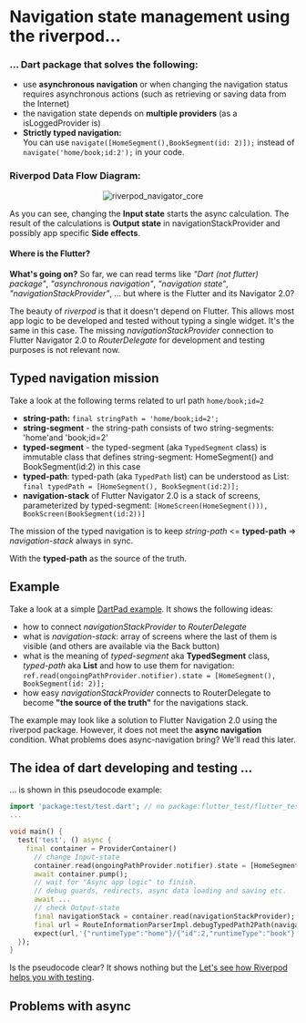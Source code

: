 # Navigation state management using the riverpod...

### ... Dart package that solves the following:

- use **asynchronous navigation** or when changing the navigation status requires asynchronous actions (such as retrieving or saving data from the Internet)
- the navigation state depends on **multiple providers** (as a isLoggedProvider is)
- **Strictly typed navigation:** <br>You can use ```navigate([HomeSegment(),BookSegment(id: 2)]);``` instead of ```navigate('home/book;id:2');``` in your code.

### Riverpod Data Flow Diagram:

<p align="center">
<img src="https://github.com/PavelPZ/riverpod_navigator/blob/main/packages/riverpod_navigator_core/README.png" alt="riverpod_navigator_core" />
</p>

As you can see, changing the **Input state** starts the async calculation.
The result of the calculations is **Output state** in navigationStackProvider and possibly app specific **Side effects**.

#### Where is the Flutter?

**What's going on?** So far, we can read terms like *"Dart (not flutter) package"*, *"asynchronous navigation"*, *"navigation state"*, *"navigationStackProvider"*, ... but where is the Flutter and its Navigator 2.0?

The beauty of *riverpod* is that it doesn't depend on Flutter. This allows most app logic to be developed and tested without typing a single widget.
It's the same in this case. 
The missing *navigationStackProvider* connection to Flutter Navigator 2.0 to *RouterDelegate* for development and testing purposes is not relevant now.

## Typed navigation mission

Take a look at the following terms related to url path ```home/book;id=2```

- **string-path:** ```final stringPath = 'home/book;id=2';```
- **string-segment** - the string-path consists of two string-segments: 'home'and 'book;id=2'
- **typed-segment** - the typed-segment (aka ```TypedSegment``` class) is immutable class that defines string-segment: HomeSegment() and BookSegment(id:2) in this case
- **typed-path**: typed-path (aka ```TypedPath``` list)  can be understood as List<TypedSegment>: ```final typedPath = [HomeSegment(), BookSegment(id:2)];```
- **navigation-stack** of Flutter Navigator 2.0 is a stack of screens, parameterized by typed-segment:
  ```[HomeScreen(HomeSegment())), BookScreen(BookSegment(id:2))]```

The mission of the typed navigation is to keep *string-path* <= **typed-path** => *navigation-stack* always in sync.

With the **typed-path** as the source of the truth.

## Example

Take a look at a simple [DartPad example](https://dartpad.dev/?id=970ba56347a19d86ccafeb551b013fd3).
It shows the following ideas:

- how to connect *navigationStackProvider* to *RouterDelegate*
- what is *navigation-stack*: array of screens where the last of them is visible (and others are available via the Back button)
- what is the meaning of *typed-segment* aka **TypedSegment** class, *typed-path* aka **List<TypedPath>** and how to use them for navigation: <br>
```ref.read(ongoingPathProvider.notifier).state = [HomeSegment(), BookSegment(id: 2)];```
- how easy *navigationStackProvider* connects to RouterDelegate to become **"the source of the truth"** for the navigations stack.

The example may look like a solution to Flutter Navigation 2.0 using the riverpod package.
However, it does not meet the **async navigation** condition.
What problems does async-navigation bring? 
We'll read this later.

## The idea of dart developing and testing ...

... is shown in this pseudocode example:

```dart
import 'package:test/test.dart'; // no package:flutter_test/flutter_test.dart package is needed
...

void main() {
  test('test', () async {
    final container = ProviderContainer()
      // change Input-state
      container.read(ongoingPathProvider.notifier).state = [HomeSegment(), BookSegment(id:2)];
      await container.pump();
      // wait for "Async app logic" to finish. 
      // debug guards, redirects, async data loading and saving etc.
      await ... 
      // check Output-state
      final navigationStack = container.read(navigationStackProvider);
      final url = RouteInformationParserImpl.debugTypedPath2Path(navigationStack);
      expect(url,'{"runtimeType":"home"}/{"id":2,"runtimeType":"book"}');
  });
}
```

Is the pseudocode clear? 
It shows nothing but the [Let's see how Riverpod helps you with testing](https://riverpod.dev/docs/cookbooks/testing).

## Problems with async
